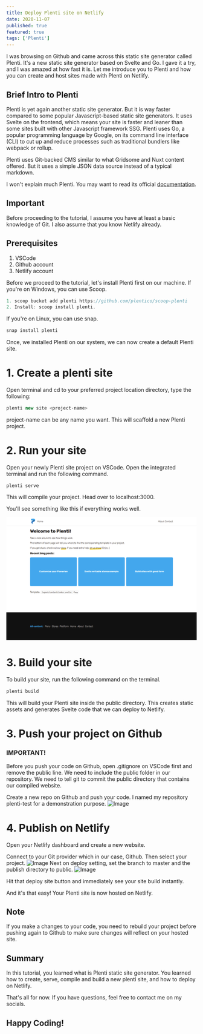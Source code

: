 ```yaml
---
title: Deploy Plenti site on Netlify
date: 2020-11-07
published: true
featured: true
tags: ['Plenti']
---
```


I was browsing on Github and came across this static site generator called Plenti. It's a new static site generator based on Svelte and Go.
I gave it a try, and I was amazed at how fast it is.
Let me introduce you to Plenti and how you can create and host sites made with Plenti on Netlify.

## Brief Intro to Plenti

Plenti is yet again another static site generator. But it is way faster compared to some popular Javascript-based static site generators. It uses Svelte on the frontend, which means your site is faster and leaner than some sites built with other Javascript framework SSG. Plenti uses Go, a popular programming language by Google, on its command line interface (CLI) to cut up and reduce processes such as traditional bundlers like webpack or rollup.

Plenti uses Git-backed CMS similar to what Gridsome and Nuxt content offered. But it uses a simple JSON data source instead of a typical markdown.

I won't explain much Plenti. You may want to read its official [documentation](https://plenti.co/docs).

## Important

Before proceeding to the tutorial, I assume you have at least a basic knowledge of Git. I also assume that you know Netlify already.

## Prerequisites

1. VSCode
2. Github account
3. Netlify account

Before we proceed to the tutorial, let's install Plenti first on our machine.
If you're on Windows, you can use Scoop.

```javascript
1. scoop bucket add plenti https://github.com/plentico/scoop-plenti
2. Install: scoop install plenti.
```

If you're on Linux, you can use snap.

```javascript
snap install plenti
```

Once, we installed Plenti on our system, we can now create a default Plenti site.

# 1. Create a plenti site

Open terminal and cd to your preferred project location directory, type the following:

```javascript
plenti new site <project-name>
```

project-name can be any name you want.
This will scaffold a new Plenti project.

# 2. Run your site

Open your newly Plenti site project on VSCode. Open the integrated terminal and run the following command.

```
plenti serve
```

This will compile your project. Head over to localhost:3000.

You'll see something like this if everything works well.

![Image](./images/plenti-website.png)

# 3. Build your site

To build your site, run the following command on the terminal.

```javascript
plenti build
```

This will build your Plenti site inside the public directory. This creates static assets and generates Svelte code that we can deploy to Netlify.

# 3. Push your project on Github

### IMPORTANT!

Before you push your code on Github, open .gitignore on VSCode first and remove the public line. We need to include the public folder in our repository. We need to tell git to commit the public directory that contains our compiled website.

Create a new repo on Github and push your code. I named my repository plenti-test for a demonstration purpose.
![Image](https://i.imgur.com/OXLjWxr.png)

# 4. Publish on Netlify

Open your Netlify dashboard and create a new website.

Connect to your Git provider which in our case, Github. Then select your project.
![Image](https://i.imgur.com/Mg0KSOW.png)
Next on deploy setting, set the branch to master and the publish directory to public.
![Image](https://i.imgur.com/lQU9ABD.png)

Hit that deploy site button and immediately see your site build instantly.

And it's that easy! Your Plenti site is now hosted on Netlify.

## Note

If you make a changes to your code, you need to rebuild your project before pushing again to Github to make sure changes will reflect on your hosted site.

## Summary

In this tutorial, you learned what is Plenti static site generator. You learned how to create, serve, compile and build a new plenti site, and how to deploy on Netlify.

That's all for now. If you have questions, feel free to contact me on my socials.

## Happy Coding!
